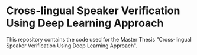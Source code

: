 # Cross-lingual Speaker Verification Using Deep Learning Approach

This repository contains the code used for the Master Thesis "Cross-lingual Speaker Verification Using Deep Learning Approach". 
